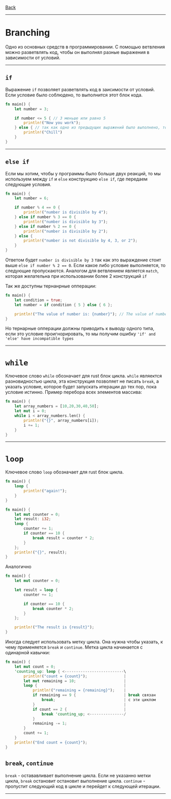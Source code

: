 [Back](../README.md)

---

# Branching

Одно из основных средств в программировании. С помощью ветвления можно разветвлять код, чтобы он выполнял разные выражения в зависимости от условий.

---

## `if`

Выражение `if` позволяет разветвлять код в заисимости от условий. Если условие было соблюдено, то выполнится этот блок кода.

```rust
fn main() {
    let number = 3;

    if number <= 5 { // 3 меньше или равно 5
        println!("Now you work");
    } else { // так как одно из предыдущих выражений было выполнено, то этот блок кода не выполняется.
        println!("Chill")
    }
}
```

---

## `else if`

Если мы хотим, чтобы у программы было больше двух реакций, то мы используем между `if` и `else` конструкцию `else if`, где передаем следующие условия.

```rust
fn main() {
    let number = 6;

    if number % 4 == 0 {
        println!("number is divisible by 4");
    } else if number % 3 == 0 {
        println!("number is divisible by 3");
    } else if number % 2 == 0 {
        println!("number is divisible by 2");
    } else {
        println!("number is not divisible by 4, 3, or 2");
    }
}
```

Ответом будет `number is divisible by 3` так как это выраждение стоит выше `else if number % 2 == 0`. Если какое либо условие выполняется, то следующие пропускаются.
Аналогом для ветвлением является `match`, которая желательна при использовании более 2 конструкций `if`

Так же доступны тернанрные опперации:

```rust
fn main() {
    let condition = true;
    let number = if condition { 5 } else { 6 };

    println!("The value of number is: {number}"); // The value of number is: 5
}
```

Но тернарные опперации должны приводить к выводу одного типа, если это условие проигнорировать, то мы получим ошибку `'if' and 'else' have incompatible types`

---

# `while`

Ключевое слово `while` обозначает для rust блок цикла. `while` являектся разновидностью цикла, эта конструкция позволяет не писать `break`, а указать условие, которое будет запускать итерации до тех пор, пока условие истинно.
Пример перебора всех элементов массива:

```rust
fn main() {
    let array_numbers = [10,20,30,40,50];
    let mut i = 0;
    while i < array_numbers.len() {
        println!("{}", array_numbers[i]);
        i += 1;
    }
}
```

---

# `loop`

Ключевое слово `loop` обозначает для rust блок цикла.

```Rust
fn main() {
    loop {
        println!("again!");
    }
}
```

```rust
fn main() {
    let mut counter = 0;
    let result: i32;
    loop {
        counter += 1;
        if counter == 10 {
            break result = counter * 2;
        }
    };
    println!("{}", result);
}
```

Аналогично

```rust
fn main() {
    let mut counter = 0;

    let result = loop {
        counter += 1;

        if counter == 10 {
            break counter * 2;
        }
    };

    println!("The result is {result}");
}
```

Иногда следует использовать метку цикла. Она нужна чтобы указать, к чему применяется `break` и `continue`. Метка цикла начинается с одинарной кавычки:

```rust
fn main() {
    let mut count = 0;
    'counting_up: loop { <--------------------------\
        println!("count = {count}");                |
        let mut remaining = 10;                     |
        loop {                                      |
            println!("remaining = {remaining}");    |
            if remaining == 9 {                     | break связан
                break;                              | с эти циклом
            }                                       |
            if count == 2 {                         |
                break 'counting_up; <---------------/
            }
            remaining -= 1;
        }
        count += 1;
    }
    println!("End count = {count}");
}
```

## `break`, `continue`

`break` - остававливает выполнение цикла. Если не указанно метки цикла, `break` остановит остановит выполнение цикла.
`continue` - пропустит следующий код в цикле и перейдет к следующей итерации.

---